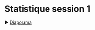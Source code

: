 # Statistique session 1

:arrow_forward: [Diaporama](https://github.com/andreriviere/formation-controleur-interne)
